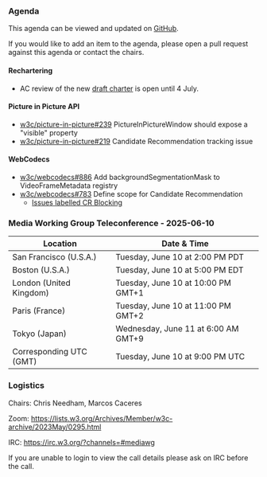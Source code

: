 ### Agenda

This agenda can be viewed and updated on [GitHub](https://github.com/w3c/media-wg/blob/main/meetings/2025-06-10-Media_Working_Group_Teleconference-agenda.md).

If you would like to add an item to the agenda, please open a pull request against this agenda or contact the chairs.

#### Rechartering

* AC review of the new [draft charter](https://www.w3.org/2025/06/media-wg-charter.html) is open until 4 July.

#### Picture in Picture API

* [w3c/picture-in-picture#239](https://github.com/w3c/picture-in-picture/issues/239) PictureInPictureWindow should expose a "visible" property
* [w3c/picture-in-picture#219](https://github.com/w3c/picture-in-picture/issues/219) Candidate Recommendation tracking issue

#### WebCodecs

* [w3c/webcodecs#886](https://github.com/w3c/webcodecs/pull/886) Add backgroundSegmentationMask to VideoFrameMetadata registry
* [w3c/webcodecs#783](https://github.com/w3c/webcodecs/issues/783) Define scope for Candidate Recommendation
  * [Issues labelled CR Blocking](https://github.com/w3c/webcodecs/labels/CR%20Blocking)

### Media Working Group Teleconference - 2025-06-10

| Location | Date & Time |
| -------- | ----------- |
| San Francisco (U.S.A.) | Tuesday, June 10 at 2:00 PM PDT |
| Boston (U.S.A.) | Tuesday, June 10 at 5:00 PM EDT |
| London (United Kingdom) | Tuesday, June 10 at 10:00 PM GMT+1 |
| Paris (France) | Tuesday, June 10 at 11:00 PM GMT+2 |
| Tokyo (Japan) | Wednesday, June 11 at 6:00 AM GMT+9 |
| Corresponding UTC (GMT) | Tuesday, June 10 at 9:00 PM UTC |

### Logistics

Chairs: Chris Needham, Marcos Caceres

Zoom: https://lists.w3.org/Archives/Member/w3c-archive/2023May/0295.html

IRC: https://irc.w3.org/?channels=#mediawg

If you are unable to login to view the call details please ask on IRC before the call.
